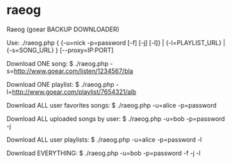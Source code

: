 raeog
=====

Raeog (goear BACKUP DOWNLOADER)

Use: ./raeog.php { {-u=nick -p=password [-f] [-j] [-l]} | {-l=PLAYLIST_URL} | {-s=SONG_URL} } [--proxy=IP:PORT]
	
Download ONE song:
$ ./raeog.php -s=http://www.goear.com/listen/1234567/bla

Download ONE playlist:
$ ./raeog.php -l=http://www.goear.com/playlist/7654321/alb

Download ALL user favorites songs:
$ ./raeog.php -u=alice -p=password

Download ALL uploaded songs by user:
$ ./raeog.php -u=bob -p=password -j

Download ALL user playlists:
$ ./raeog.php -u=alice -p=password -l

Download EVERYTHING:
$ ./raeog.php -u=bob -p=password -f -j -l